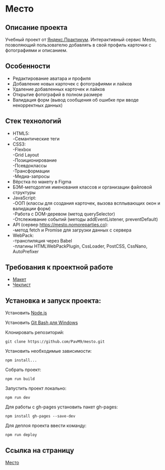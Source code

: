 # Место

## Описание проекта
Учебный проект от [Яндекс.Практикум](https://practicum.yandex.ru/web/). Интерактивный сервис Mesto, позволяющий пользователю добавлять в свой профиль карточки с фотографиями и описанием.

## Особенности
* Редактирование аватара и профиля
* Добавление новых карточек с фотографиями и лайков
* Удаление добавленных карточек и лайков
* Открытие фотографий в полном размере
* Валидация форм (вывод сообщения об ошибке при вводе некорректных данных)

## Стек технологий
* HTML5:<br>
  -Семантические теги
* CSS3:<br>
  -Flexbox<br>
  -Grid Layout<br>
  -Позиционирование<br>
  -Псевдоклассы<br>
  -Трансформации<br>
  -Медиа-запросы<br>
* Вёрстка по макету в Figma
* БЭМ-методолгия именования классов и организации файловой структуры
* JavaScript:<br>
  -ООП (классы для создания карточек, вызова всплывающих окон и валидации форм)<br>
  -Работа с DOM-деревом (метод querySelector)<br>
  -Отслеживание событий (методы addEventListener, preventDefault)<br>
* API (сервер https://mesto.nomoreparties.co):<br>
  -метод fetch и Promise для загрузки данных с сервера<br>
* WebPack:<br>
  -транспиляция через Babel<br>
  -плагины HTMLWebPackPlugin, CssLoader, PostCSS, CssNano, AutoPrefixer<br>

## Требования к проектной работе
* [Макет](https://www.figma.com/file/2cn9N9jSkmxD84oJik7xL7/JavaScript.-Sprint-4?node-id=0%3A1)
* [Чеклист](https://code.s3.yandex.net/web-developer/checklists-pdf/new-program/checklist-9.pdf)

## Установка и запуск проекта:
Установить [Node.js](https://nodejs.org/en/download/)

Установить [Git Bash для Windows](https://gitforwindows.org/)

Клонировать репозиторий:

    git clone https://github.com/PavM9/mesto.git

Установить необходимые зависимости:

    npm install...

Собрать проект:

    npm run build

Запустить проект локально:

    npm run dev

Для работы с gh-pages установить пакет gh-pages:

    npm install gh-pages --save-dev

Для деплоя проекта ввести команду:

    npm run deploy


## Ссылка на страницу
[Место](https://pavm9.github.io/mesto//index.html)

